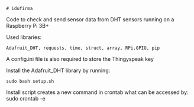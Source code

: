     # idufirma
Code to check and send sensor data from DHT sensors running on a Raspberry Pi 3B+

Used libraries:

    Adafruit_DHT, requests, time, struct, array, RPi.GPIO, pip
    
A config.ini file is also required to store the Thingyspeak key

Install the Adafruit_DHT library by running:

    sudo bash setup.sh

Install script creates a new command in crontab what can be accessed by:
    sudo crontab -e

